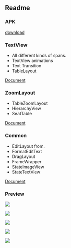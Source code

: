 ## Readme

### APK

[download](https://github.com/momodae/LibraryResources/blob/master/CommonWidgets/file/app-debug.apk?raw=true)

### TextView
* All different kinds of spans.
* TextView animations
* Text Transition
* TableLayout

[Document](textview/readme.md)

### ZoomLayout
* TableZoomLayout
* HierarchyView
* SeatTable

[Document](zoomlayout/readme.md)

### Common
* EditLayout from.
* FormatEditText
* DragLayout
* FrameWrapper
* StateImageView
* StateTextView

[Document](common/readme.md)

### Preview

![](https://github.com/momodae/LibraryResources/blob/master/CommonWidgets/image/text_controller.gif?raw=true)

![](https://github.com/momodae/LibraryResources/blob/master/CommonWidgets/image/text_flying.gif?raw=true)

![](https://github.com/momodae/LibraryResources/blob/master/CommonWidgets/image/text_span_table.gif?raw=true)

![](https://github.com/momodae/LibraryResources/blob/master/CommonWidgets/image/zoom_hierarchy.gif?raw=true)

![](https://github.com/momodae/LibraryResources/blob/master/CommonWidgets/image/zoom_threater.gif?raw=true)





